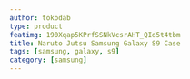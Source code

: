 ```yaml
---
author: tokodab
type: product
featimg: 190Xqap5KPrfSSNkVcsrAHT_QId5t4tbm
title: Naruto Jutsu Samsung Galaxy S9 Case
tags: [samsung, galaxy, s9]
category: [samsung]
---
```

